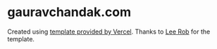 # gauravchandak.com

Created using [template provided by Vercel](https://github.com/leerob/leerob.io). Thanks to [Lee Rob](https://twitter.com/leeerob) for the template.
